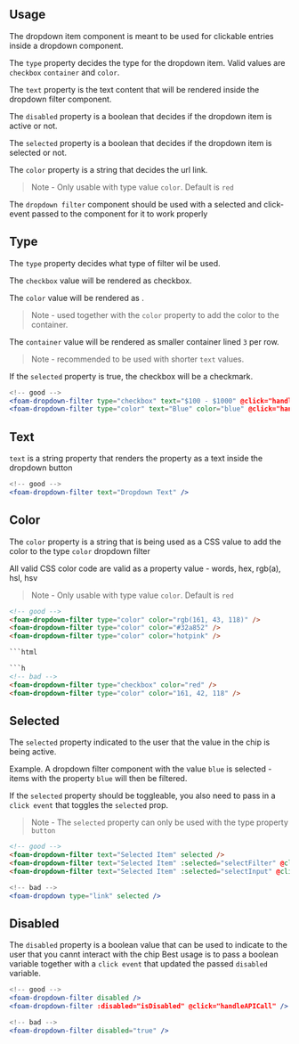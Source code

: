 ## Usage 

The dropdown item component is meant to be used for clickable entries inside a dropdown component.

The ``type`` property decides the type for the dropdown item. Valid values are ``checkbox`` ``container`` and ``color``.

The ``text`` property is the text content that will be rendered inside the dropdown filter component.

The ``disabled`` property is a boolean that decides if the dropdown item is active or not. 

The ``selected`` property is a boolean that decides if the dropdown item is selected or not. 

The ``color`` property is a string that decides the url link. 
> Note - Only usable with type value ``color``. Default is ``red``

The ``dropdown filter`` component should be used with a selected and click-event passed to the component for it to work properly

## Type

The ``type`` property decides what type of filter wil be used.

The ``checkbox`` value will be rendered as checkbox.

The ``color`` value will be rendered as <a></a>. 
> Note - used together with the ``color`` property to add the color to the container.

The ``container`` value will be rendered as smaller container lined ``3`` per row.

> Note - recommended to be used with shorter ``text`` values.


If the ``selected`` property is true, the checkbox will be a checkmark.

```jsx
<!-- good -->
<foam-dropdown-filter type="checkbox" text="$100 - $1000" @click="handleCheckbox" :selected="selectValue" />
<foam-dropdown-filter type="color" text="Blue" color="blue" @click="handleColor" :selected="selectValue" />
```

## Text

``text`` is a string property that renders the property as a text inside the dropdown button

```jsx
<!-- good -->
<foam-dropdown-filter text="Dropdown Text" />
```

## Color 

The ``color`` property is a string that is being used as a CSS value to add the color to the type ``color`` dropdown filter

All valid CSS color code are valid as a property value - words, hex, rgb(a), hsl, hsv

> Note - Only usable with type value ``color``. Default is ``red``

```html
<!-- good -->
<foam-dropdown-filter type="color" color="rgb(161, 43, 118)" />
<foam-dropdown-filter type="color" color="#32a852" />
<foam-dropdown-filter type="color" color="hotpink" />

```html

```h
<!-- bad -->
<foam-dropdown-filter type="checkbox" color="red" />
<foam-dropdown-filter type="color" color="161, 42, 118" />
```


## Selected

The `` selected `` property indicated to the user that the value in the chip is being active.

Example. A dropdown filter component with the value ``blue`` is selected - items with the property ``blue`` will then be filtered.

If the `` selected `` property should be toggleable, you also need to pass in a `` click event `` that toggles the `` selected `` prop.

> Note - The ``selected`` property can only be used with the type property ``button ``


```html
<!-- good -->
<foam-dropdown-filter text="Selected Item" selected />
<foam-dropdown-filter text="Selected Item" :selected="selectFilter" @click="toggleSelectFilter" />
<foam-dropdown-filter text="Selected Item" :selected="selectInput" @click="toggleSelectInput"/>

```

```jsx
<!-- bad -->
<foam-dropdown type="link" selected />
```


## Disabled

The `` disabled `` property is a boolean value that can be used to indicate to the user that you cannt interact with the chip
Best usage is to pass a boolean variable together with a ``click event`` that updated the passed ``disabled`` variable.

```jsx
<!-- good -->
<foam-dropdown-filter disabled />
<foam-dropdown-filter :disabled="isDisabled" @click="handleAPICall" />

```

```jsx
<!-- bad -->
<foam-dropdown-filter disabled="true" />
```